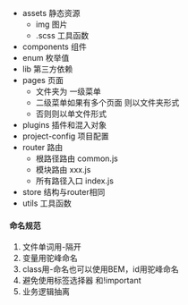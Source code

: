 ﻿- assets 静态资源
  -  img 图片
  -  .scss 工具函数
- components 组件
- enum 枚举值
- lib 第三方依赖
- pages 页面
  - 文件夹为 一级菜单
  - 二级菜单如果有多个页面 则以文件夹形式
  - 否则则以单文件形式
- plugins 插件和混入对象
- project-config 项目配置
- router 路由
  - 根路径路由 common.js
  - 模块路由 xxx.js
  - 所有路径入口 index.js
- store 结构与router相同
- utils 工具函数



#### 命名规范

1. 文件单词用-隔开
2. 变量用驼峰命名
3. class用-命名也可以使用BEM，id用驼峰命名
4. 避免使用标签选择器 和!important
5. 业务逻辑抽离


